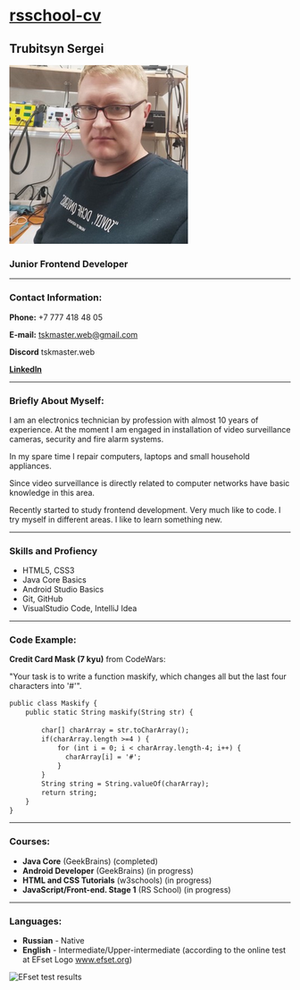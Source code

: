 # [rsschool-cv](https://tskmaster.github.io/rsschool-cv/cv "CV Markdown&Git")

## Trubitsyn Sergei 
![My photo](/img/myPhoto.jpg)

### Junior Frontend Developer
***
### Contact Information:
**Phone:** +7 777 418 48 05 

**E-mail:** tskmaster.web@gmail.com

**Discord** tskmaster.web

[**LinkedIn**](www.linkedin.com/in/tskmasterweb "LinkedIn Profile")

***
### Briefly About Myself:
I am an electronics technician by profession with almost 10 years of experience. At the moment I am engaged in installation of video surveillance cameras, security and fire alarm systems. 

In my spare time I repair computers, laptops and small household appliances.

Since video surveillance is directly related to computer networks have basic knowledge in this area.

Recently started to study frontend development. Very much like to code. I try myself in different areas. I like to learn something new.

***
### Skills and Profiency

* HTML5, CSS3
* Java Core Basics
* Android Studio Basics
* Git, GitHub
* VisualStudio Code, IntelliJ Idea

***
### Code Example:

**Credit Card Mask (7 kyu)** from CodeWars:

"Your task is to write a function maskify, which changes all but the last four characters into '#'".
```
public class Maskify {
    public static String maskify(String str) {

        char[] charArray = str.toCharArray();
        if(charArray.length >=4 ) {
            for (int i = 0; i < charArray.length-4; i++) {
              charArray[i] = '#';
            }
        }
        String string = String.valueOf(charArray);
        return string;
    }
}
``````

***
### Courses:
* **Java Core** (GeekBrains) (completed)
* **Android Developer** (GeekBrains) (in progress)
* **HTML and CSS Tutorials** (w3schools) (in progress)
* **JavaScript/Front-end. Stage 1** (RS School) (in progress)

***
### Languages:

* **Russian** - Native
* **English** - Intermediate/Upper-intermediate (according to the online test at EFset Logo www.efset.org)

![EFset test results](/img/english_test.png)


 



